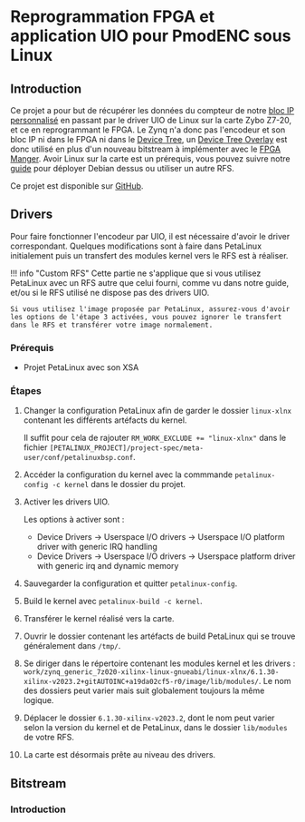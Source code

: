 # Reprogrammation FPGA et application UIO pour PmodENC sous Linux

## Introduction

Ce projet a pour but de récupérer les données du compteur de notre [bloc IP personnalisé](./pmodenc_ip.md) en passant par le driver UIO de Linux sur la carte Zybo Z7-20, et ce en reprogrammant le FPGA. Le Zynq n'a donc pas l'encodeur et son bloc IP ni dans le FPGA ni dans le [Device Tree](./device_tree.md), un [Device Tree Overlay](./device_tree.md#device-tree-overlay) est donc utilisé en plus d'un nouveau bitstream à implémenter avec le [FPGA Manger](./fpga_manager.md). Avoir Linux sur la carte est un prérequis, vous pouvez suivre notre [guide](./linux_zybo.md) pour déployer Debian dessus ou utiliser un autre RFS.

Ce projet est disponible sur [GitHub](https://github.com/TER-Zybo/PmodENC_Linux).

## Drivers

Pour faire fonctionner l'encodeur par UIO, il est nécessaire d'avoir le driver correspondant. Quelques modifications sont à faire dans PetaLinux initialement puis un transfert des modules kernel vers le RFS est à réaliser.

!!! info "Custom RFS"
    Cette partie ne s'applique que si vous utilisez PetaLinux avec un RFS autre que celui fourni, comme vu dans notre guide, et/ou si le RFS utilisé ne dispose pas des drivers UIO.

    Si vous utilisez l'image proposée par PetaLinux, assurez-vous d'avoir les options de l'étape 3 activées, vous pouvez ignorer le transfert dans le RFS et transférer votre image normalement.

### Prérequis

- Projet PetaLinux avec son XSA 

### Étapes

1.  Changer la configuration PetaLinux afin de garder le dossier `linux-xlnx` contenant les différents artéfacts du kernel.
   
    Il suffit pour cela de rajouter `RM_WORK_EXCLUDE += "linux-xlnx"` dans le fichier `[PETALINUX_PROJECT]/project-spec/meta-user/conf/petalinuxbsp.conf`.

2.  Accéder la configuration du kernel avec la commmande `petalinux-config -c kernel` dans le dossier du projet.

3.  Activer les drivers UIO.
   
    Les options à activer sont :

    - Device Drivers -> Userspace I/O drivers -> Userspace I/O platform driver with generic IRQ handling
    - Device Drivers -> Userspace I/O drivers -> Userspace platform driver with generic irq and dynamic memory 

4.  Sauvegarder la configuration et quitter `petalinux-config`.

5.  Build le kernel avec `petalinux-build -c kernel`.

6.  Transférer le kernel réalisé vers la carte.

7.  Ouvrir le dossier contenant les artéfacts de build PetaLinux qui se trouve généralement dans `/tmp/`.
   
8.  Se diriger dans le répertoire contenant les modules kernel et les drivers : `work/zynq_generic_7z020-xilinx-linux-gnueabi/linux-xlnx/6.1.30-xilinx-v2023.2+gitAUTOINC+a19da02cf5-r0/image/lib/modules/`. Le nom des dossiers peut varier mais suit globalement toujours la même logique.

9.  Déplacer le dossier `6.1.30-xilinx-v2023.2`, dont le nom peut varier selon la version du kernel et de PetaLinux, dans le dossier `lib/modules` de votre RFS.
    
10.  La carte est désormais prête au niveau des drivers.

## Bitstream 

### Introduction


